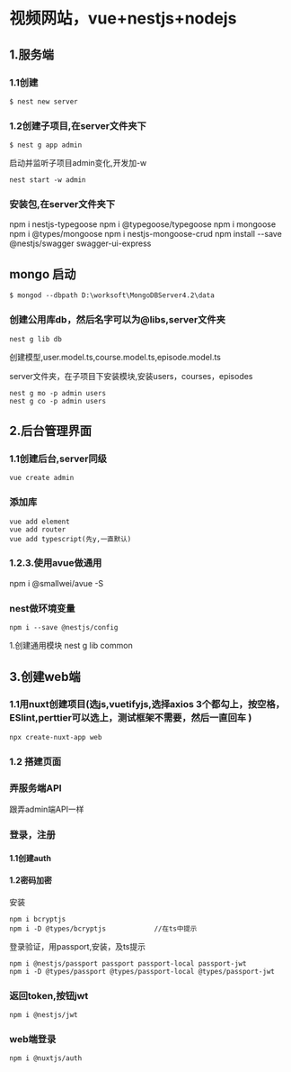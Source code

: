 # 视频网站，vue+nestjs+nodejs

## 1.服务端
### 1.1创建
```
$ nest new server
```

### 1.2创建子项目,在server文件夹下
```
$ nest g app admin
```
启动并监听子项目admin变化,开发加-w
```
nest start -w admin
```
### 安装包,在server文件夹下
npm i nestjs-typegoose
npm i @typegoose/typegoose
npm i mongoose
npm i @types/mongoose
npm i nestjs-mongoose-crud
npm install --save @nestjs/swagger swagger-ui-express

## mongo 启动

```
$ mongod --dbpath D:\worksoft\MongoDBServer4.2\data
```
### 创建公用库db，然后名字可以为@libs,server文件夹
```
nest g lib db
```
创建模型,user.model.ts,course.model.ts,episode.model.ts

server文件夹，在子项目下安装模块,安装users，courses，episodes
```
nest g mo -p admin users
nest g co -p admin users
```

## 2.后台管理界面
### 1.1创建后台,server同级
```
vue create admin
```
### 添加库
```
vue add element 
vue add router
vue add typescript(先y,一直默认)
```
### 1.2.3.使用avue做通用
npm i @smallwei/avue -S

### nest做环境变量
```
npm i --save @nestjs/config
```
1.创建通用模块
nest g lib common

## 3.创建web端
### 1.1用nuxt创建项目(选js,vuetifyjs,选择axios 3个都勾上，按空格，ESlint,perttier可以选上，测试框架不需要，然后一直回车 )
```
npx create-nuxt-app web
```

### 1.2 搭建页面

### 弄服务端API
跟弄admin端API一样

### 登录，注册
#### 1.1创建auth

#### 1.2密码加密
安装
```
npm i bcryptjs
npm i -D @types/bcryptjs            //在ts中提示
```
登录验证，用passport,安装，及ts提示
```
npm i @nestjs/passport passport passport-local passport-jwt
npm i -D @types/passport @types/passport-local @types/passport-jwt
```
### 返回token,按钮jwt
```
npm i @nestjs/jwt
```

### web端登录
```
npm i @nuxtjs/auth











